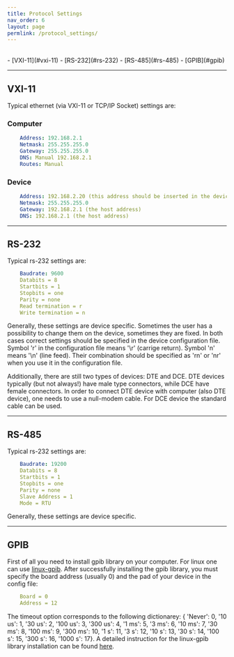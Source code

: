 ```yaml
---
title: Protocol Settings
nav_order: 6
layout: page
permlink: /protocol_settings/
---
```

<br/>
- [VXI-11](#vxi-11)
- [RS-232](#rs-232)
- [RS-485](#rs-485)
- [GPIB](#gpib)

---

## VXI-11
Typical ethernet (via VXI-11 or TCP/IP Socket) settings are:

### Computer
```yml
    Address: 192.168.2.1
    Netmask: 255.255.255.0
    Gateway: 255.255.255.0
    DNS: Manual 192.168.2.1
    Routes: Manual
```

### Device
```yml
    Address: 192.168.2.20 (this address should be inserted in the device configuration file)
    Netmask: 255.255.255.0
    Gateway: 192.168.2.1 (the host address)
    DNS: 192.168.2.1 (the host address)
```

---

## RS-232
Typical rs-232 settings are:
```yml
    Baudrate: 9600
    Databits = 8
    Startbits = 1
    Stopbits = one
    Parity = none
    Read termination = r
    Write termination = n
```

Generally, these settings are device specific. Sometimes the user has a possibility to change them on the device, sometimes they are fixed. In both cases correct settings should be specified in the device configuration file. Symbol 'r' in the configuration file means '\r' (carrige return). Symbol 'n' means '\n' (line feed). Their combination should be specified as 'rn' or 'nr' when you use it in the configuration file.

Additionally, there are still two types of devices: DTE and DCE. DTE devices typically (but not always!) have male type connectors, while DCE have female connectors. In order to connect DTE device with computer (also DTE device), one needs to use a null-modem cable. For DCE device the standard cable can be used.

---

## RS-485
Typical rs-232 settings are:
```yml
    Baudrate: 19200
    Databits = 8
    Startbits = 1
    Stopbits = one
    Parity = none
    Slave Address = 1
    Mode = RTU
```
Generally, these settings are device specific. 

---

## GPIB
First of all you need to install gpib library on your computer. For linux one can use [linux-gpib](https://linux-gpib.sourceforge.io/). After successfully installing the gpib library, you must specify the board address (usually 0) and the pad of your device in the config file:
```yml
    Board = 0
    Address = 12
```

The timeout option corresponds to the following dictionarey: { 'Never': 0, '10 us': 1, '30 us': 2, '100 us': 3, '300 us': 4, '1 ms': 5, '3 ms': 6, '10 ms': 7, '30 ms': 8, '100 ms': 9, '300 ms': 10, '1 s': 11, '3 s': 12, '10 s': 13, '30 s': 14, '100 s': 15, '300 s': 16, '1000 s': 17}. A detailed instruction for the linux-gpib library installation can be found [here](https://gist.github.com/ochococo/8362414fff28fa593bc8f368ba94d46a).
